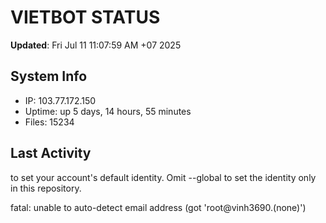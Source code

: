 # VIETBOT STATUS
**Updated**: Fri Jul 11 11:07:59 AM +07 2025

## System Info
- IP: 103.77.172.150
- Uptime: up 5 days, 14 hours, 55 minutes
- Files: 15234

## Last Activity

to set your account's default identity.
Omit --global to set the identity only in this repository.

fatal: unable to auto-detect email address (got 'root@vinh3690.(none)')
